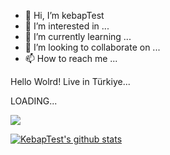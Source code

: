 - 👋 Hi, I’m kebapTest
- 👀 I’m interested in ...
- 🌱 I’m currently learning ...
- 💞️ I’m looking to collaborate on ...
- 📫 How to reach me ...

<!---
denemepay/denemepay is a ✨ special ✨ repository because its `README.md` (this file) appears on your GitHub profile.
You can click the Preview link to take a look at your changes.
--->
Hello Wolrd! Live in Türkiye...

LOADING...


<a href="https://github.com/kebapTest/KebapTest/blob/main/README.md">
  <img align="center" src="https://github-readme-stats.vercel.app/api?username=KebapTest&show_icons=true&theme=highcontrast" />


![KebapTest's github stats](https://github-readme-stats.vercel.app/api?username=KebapTest&hide=contribs)
